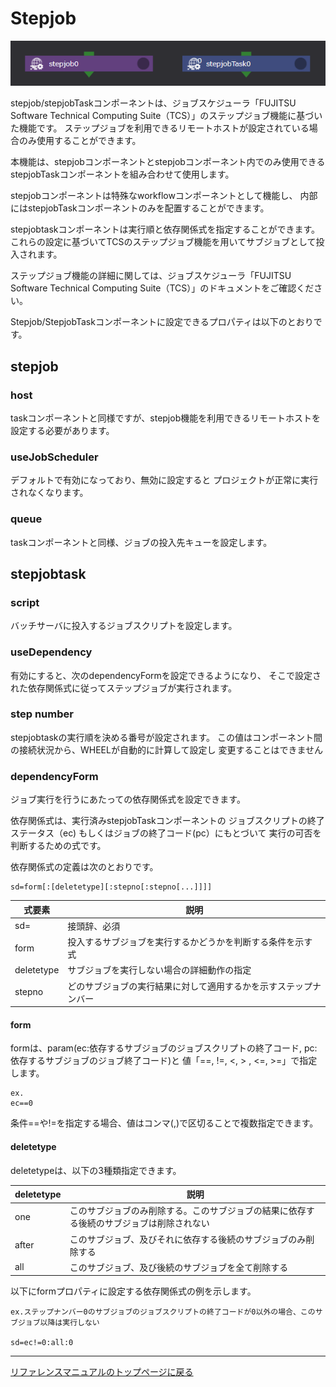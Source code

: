 # Stepjob

![img](./img/stepjob.png)

stepjob/stepjobTaskコンポーネントは、ジョブスケジューラ「FUJITSU Software Technical Computing Suite（TCS）」のステップジョブ機能に基づいた機能です。
ステップジョブを利用できるリモートホストが設定されている場合のみ使用することができます。

本機能は、stepjobコンポーネントとstepjobコンポーネント内でのみ使用できるstepjobTaskコンポーネントを組み合わせて使用します。

stepjobコンポーネントは特殊なworkflowコンポーネントとして機能し、
内部にはstepjobTaskコンポーネントのみを配置することができます。

stepjobtaskコンポーネントは実行順と依存関係式を指定することができます。
これらの設定に基づいてTCSのステップジョブ機能を用いてサブジョブとして投入されます。

ステップジョブ機能の詳細に関しては、ジョブスケジューラ「FUJITSU Software Technical Computing Suite（TCS）」のドキュメントをご確認ください。

Stepjob/StepjobTaskコンポーネントに設定できるプロパティは以下のとおりです。

## stepjob
###  host
taskコンポーネントと同様ですが、stepjob機能を利用できるリモートホストを設定する必要があります。

### useJobScheduler
デフォルトで有効になっており、無効に設定すると
プロジェクトが正常に実行されなくなります。

### queue
taskコンポーネントと同様、ジョブの投入先キューを設定します。

## stepjobtask
### script
バッチサーバに投入するジョブスクリプトを設定します。

### useDependency
有効にすると、次のdependencyFormを設定できるようになり、
そこで設定された依存関係式に従ってステップジョブが実行されます。

### step number
stepjobtaskの実行順を決める番号が設定されます。
この値はコンポーネント間の接続状況から、WHEELが自動的に計算して設定し
変更することはできません

### dependencyForm
ジョブ実行を行うにあたっての依存関係式を設定できます。

依存関係式は、実行済みstepjobTaskコンポーネントの
ジョブスクリプトの終了ステータス（ec)
もしくはジョブの終了コード(pc）にもとづいて
実行の可否を判断するための式です。

依存関係式の定義は次のとおりです。

```
sd=form[:[deletetype][:stepno[:stepno[...]]]]
```

| 式要素 | 説明 |
| ---- | ---- |
| sd= | 接頭辞、必須 |
| form | 投入するサブジョブを実行するかどうかを判断する条件を示す式 |
| deletetype | サブジョブを実行しない場合の詳細動作の指定 |
| stepno | どのサブジョブの実行結果に対して適用するかを示すステップナンバー |

#### form

formは、param(ec:依存するサブジョブのジョブスクリプトの終了コード, pc:依存するサブジョブのジョブ終了コード)と
値「==, !=, <, > , <=, >=」で指定します。
```
ex.
ec==0
```
条件==や!=を指定する場合、値はコンマ(,)で区切ることで複数指定できます。

#### deletetype
deletetypeは、以下の3種類指定できます。

| deletetype | 説明 |
| ---- | ---- |
| one | このサブジョブのみ削除する。このサブジョブの結果に依存する後続のサブジョブは削除されない |
| after | このサブジョブ、及びそれに依存する後続のサブジョブのみ削除する|
| all | このサブジョブ、及び後続のサブジョブを全て削除する |

以下にformプロパティに設定する依存関係式の例を示します。
```
ex.ステップナンバー0のサブジョブのジョブスクリプトの終了コードが0以外の場合、このサブジョブ以降は実行しない

sd=ec!=0:all:0
```

--------
[リファレンスマニュアルのトップページに戻る](../index.md)
